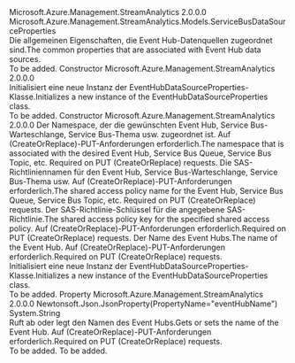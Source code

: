 <Type Name="EventHubDataSourceProperties" FullName="Microsoft.Azure.Management.StreamAnalytics.Models.EventHubDataSourceProperties">
  <TypeSignature Language="C#" Value="public class EventHubDataSourceProperties : Microsoft.Azure.Management.StreamAnalytics.Models.ServiceBusDataSourceProperties" />
  <TypeSignature Language="ILAsm" Value=".class public auto ansi beforefieldinit EventHubDataSourceProperties extends Microsoft.Azure.Management.StreamAnalytics.Models.ServiceBusDataSourceProperties" />
  <TypeSignature Language="DocId" Value="T:Microsoft.Azure.Management.StreamAnalytics.Models.EventHubDataSourceProperties" />
  <TypeSignature Language="VB.NET" Value="Public Class EventHubDataSourceProperties&#xA;Inherits ServiceBusDataSourceProperties" />
  <TypeSignature Language="F#" Value="type EventHubDataSourceProperties = class&#xA;    inherit ServiceBusDataSourceProperties" />
  <AssemblyInfo>
    <AssemblyName>Microsoft.Azure.Management.StreamAnalytics</AssemblyName>
    <AssemblyVersion>2.0.0.0</AssemblyVersion>
  </AssemblyInfo>
  <Base>
    <BaseTypeName>Microsoft.Azure.Management.StreamAnalytics.Models.ServiceBusDataSourceProperties</BaseTypeName>
  </Base>
  <Interfaces />
  <Docs>
    <summary>
            <span data-ttu-id="5a3fd-101">Die allgemeinen Eigenschaften, die Event Hub-Datenquellen zugeordnet sind.</span><span class="sxs-lookup"><span data-stu-id="5a3fd-101">The common properties that are associated with Event Hub data sources.</span></span>
            </summary>
    <remarks>To be added.</remarks>
  </Docs>
  <Members>
    <Member MemberName=".ctor">
      <MemberSignature Language="C#" Value="public EventHubDataSourceProperties ();" />
      <MemberSignature Language="ILAsm" Value=".method public hidebysig specialname rtspecialname instance void .ctor() cil managed" />
      <MemberSignature Language="DocId" Value="M:Microsoft.Azure.Management.StreamAnalytics.Models.EventHubDataSourceProperties.#ctor" />
      <MemberSignature Language="VB.NET" Value="Public Sub New ()" />
      <MemberType>Constructor</MemberType>
      <AssemblyInfo>
        <AssemblyName>Microsoft.Azure.Management.StreamAnalytics</AssemblyName>
        <AssemblyVersion>2.0.0.0</AssemblyVersion>
      </AssemblyInfo>
      <Parameters />
      <Docs>
        <summary>
            <span data-ttu-id="5a3fd-102">Initialisiert eine neue Instanz der EventHubDataSourceProperties-Klasse.</span><span class="sxs-lookup"><span data-stu-id="5a3fd-102">Initializes a new instance of the EventHubDataSourceProperties class.</span></span>
            </summary>
        <remarks>To be added.</remarks>
      </Docs>
    </Member>
    <Member MemberName=".ctor">
      <MemberSignature Language="C#" Value="public EventHubDataSourceProperties (string serviceBusNamespace = null, string sharedAccessPolicyName = null, string sharedAccessPolicyKey = null, string eventHubName = null);" />
      <MemberSignature Language="ILAsm" Value=".method public hidebysig specialname rtspecialname instance void .ctor(string serviceBusNamespace, string sharedAccessPolicyName, string sharedAccessPolicyKey, string eventHubName) cil managed" />
      <MemberSignature Language="DocId" Value="M:Microsoft.Azure.Management.StreamAnalytics.Models.EventHubDataSourceProperties.#ctor(System.String,System.String,System.String,System.String)" />
      <MemberSignature Language="VB.NET" Value="Public Sub New (Optional serviceBusNamespace As String = null, Optional sharedAccessPolicyName As String = null, Optional sharedAccessPolicyKey As String = null, Optional eventHubName As String = null)" />
      <MemberSignature Language="F#" Value="new Microsoft.Azure.Management.StreamAnalytics.Models.EventHubDataSourceProperties : string * string * string * string -&gt; Microsoft.Azure.Management.StreamAnalytics.Models.EventHubDataSourceProperties" Usage="new Microsoft.Azure.Management.StreamAnalytics.Models.EventHubDataSourceProperties (serviceBusNamespace, sharedAccessPolicyName, sharedAccessPolicyKey, eventHubName)" />
      <MemberType>Constructor</MemberType>
      <AssemblyInfo>
        <AssemblyName>Microsoft.Azure.Management.StreamAnalytics</AssemblyName>
        <AssemblyVersion>2.0.0.0</AssemblyVersion>
      </AssemblyInfo>
      <Parameters>
        <Parameter Name="serviceBusNamespace" Type="System.String" />
        <Parameter Name="sharedAccessPolicyName" Type="System.String" />
        <Parameter Name="sharedAccessPolicyKey" Type="System.String" />
        <Parameter Name="eventHubName" Type="System.String" />
      </Parameters>
      <Docs>
        <param name="serviceBusNamespace"><span data-ttu-id="5a3fd-103">Der Namespace, der die gewünschten Event Hub, Service Bus-Warteschlange, Service Bus-Thema usw. zugeordnet ist. Auf (CreateOrReplace)-PUT-Anforderungen erforderlich.</span><span class="sxs-lookup"><span data-stu-id="5a3fd-103">The namespace that is associated with the desired Event Hub, Service Bus Queue, Service Bus Topic, etc. Required on PUT (CreateOrReplace) requests.</span></span></param>
        <param name="sharedAccessPolicyName"><span data-ttu-id="5a3fd-104">Die SAS-Richtliniennamen für den Event Hub, Service Bus-Warteschlange, Service Bus-Thema usw. Auf (CreateOrReplace)-PUT-Anforderungen erforderlich.</span><span class="sxs-lookup"><span data-stu-id="5a3fd-104">The shared access policy name for the Event Hub, Service Bus Queue, Service Bus Topic, etc. Required on PUT (CreateOrReplace) requests.</span></span></param>
        <param name="sharedAccessPolicyKey"><span data-ttu-id="5a3fd-105">Der SAS-Richtlinie-Schlüssel für die angegebene SAS-Richtlinie.</span><span class="sxs-lookup"><span data-stu-id="5a3fd-105">The shared access policy key for the specified shared access policy.</span></span> <span data-ttu-id="5a3fd-106">Auf (CreateOrReplace)-PUT-Anforderungen erforderlich.</span><span class="sxs-lookup"><span data-stu-id="5a3fd-106">Required on PUT (CreateOrReplace) requests.</span></span></param>
        <param name="eventHubName"><span data-ttu-id="5a3fd-107">Der Name des Event Hubs.</span><span class="sxs-lookup"><span data-stu-id="5a3fd-107">The name of the Event Hub.</span></span> <span data-ttu-id="5a3fd-108">Auf (CreateOrReplace)-PUT-Anforderungen erforderlich.</span><span class="sxs-lookup"><span data-stu-id="5a3fd-108">Required on PUT (CreateOrReplace) requests.</span></span></param>
        <summary>
            <span data-ttu-id="5a3fd-109">Initialisiert eine neue Instanz der EventHubDataSourceProperties-Klasse.</span><span class="sxs-lookup"><span data-stu-id="5a3fd-109">Initializes a new instance of the EventHubDataSourceProperties class.</span></span>
            </summary>
        <remarks>To be added.</remarks>
      </Docs>
    </Member>
    <Member MemberName="EventHubName">
      <MemberSignature Language="C#" Value="public string EventHubName { get; set; }" />
      <MemberSignature Language="ILAsm" Value=".property instance string EventHubName" />
      <MemberSignature Language="DocId" Value="P:Microsoft.Azure.Management.StreamAnalytics.Models.EventHubDataSourceProperties.EventHubName" />
      <MemberSignature Language="VB.NET" Value="Public Property EventHubName As String" />
      <MemberSignature Language="F#" Value="member this.EventHubName : string with get, set" Usage="Microsoft.Azure.Management.StreamAnalytics.Models.EventHubDataSourceProperties.EventHubName" />
      <MemberType>Property</MemberType>
      <AssemblyInfo>
        <AssemblyName>Microsoft.Azure.Management.StreamAnalytics</AssemblyName>
        <AssemblyVersion>2.0.0.0</AssemblyVersion>
      </AssemblyInfo>
      <Attributes>
        <Attribute>
          <AttributeName>Newtonsoft.Json.JsonProperty(PropertyName="eventHubName")</AttributeName>
        </Attribute>
      </Attributes>
      <ReturnValue>
        <ReturnType>System.String</ReturnType>
      </ReturnValue>
      <Docs>
        <summary>
            <span data-ttu-id="5a3fd-110">Ruft ab oder legt den Namen des Event Hubs.</span><span class="sxs-lookup"><span data-stu-id="5a3fd-110">Gets or sets the name of the Event Hub.</span></span> <span data-ttu-id="5a3fd-111">Auf (CreateOrReplace)-PUT-Anforderungen erforderlich.</span><span class="sxs-lookup"><span data-stu-id="5a3fd-111">Required on PUT (CreateOrReplace) requests.</span></span>
            </summary>
        <value>To be added.</value>
        <remarks>To be added.</remarks>
      </Docs>
    </Member>
  </Members>
</Type>
